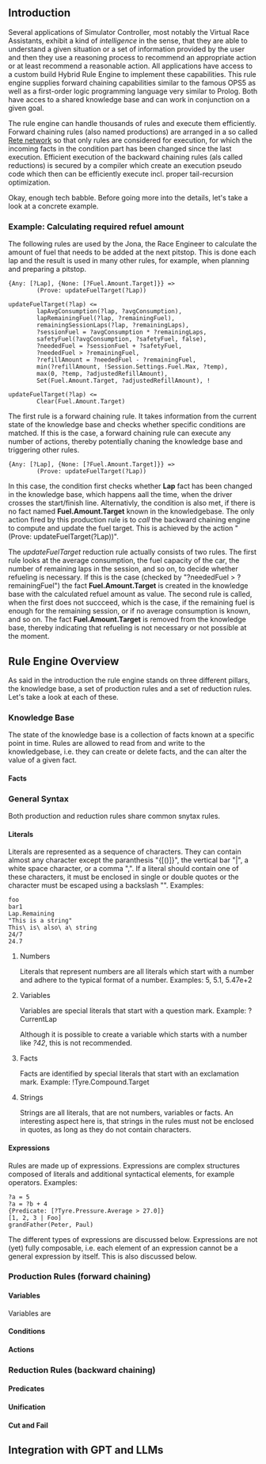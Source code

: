 ## Introduction

Several applications of Simulator Controller, most notably the Virtual Race Assistants, exhibit a kind of *intelligence* in the sense, that they are able to understand a given situation or a set of information provided by the user and then they use a reasoning process to recommend an appropriate action or at least recommend a reasonable action. All applications have access to a custom build Hybrid Rule Engine to implement these capabilities. This rule engine supplies forward chaining capabilities similar to the famous OPS5 as well as a first-order logic programming language very similar to Prolog. Both have acces to a shared knowledge base and can work in conjunction on a given goal.

The rule engine can handle thousands of rules and execute them efficiently. Forward chaining rules (also named productions) are arranged in a so called [Rete network](https://en.wikipedia.org/wiki/Rete_algorithm) so that only rules are considered for execution, for which the incoming facts in the condition part has been changed since the last execution. Efficient execution of the backward chaining rules (als called reductions) is secured by a compiler which create an execution pseudo code which then can be efficiently execute incl. proper tail-recursion optimization.

Okay, enough tech babble. Before going more into the details, let's take a look at a concrete example.

### Example: Calculating required refuel amount

The following rules are used by the Jona, the Race Engineer to calculate the amount of fuel that needs to be added at the next pitstop. This is done each lap and the result is used in many other rules, for example, when planning and preparing a pitstop.

	{Any: [?Lap], {None: [?Fuel.Amount.Target]}} =>
			(Prove: updateFuelTarget(?Lap))

	updateFuelTarget(?lap) <=
			lapAvgConsumption(?lap, ?avgConsumption),
			lapRemainingFuel(?lap, ?remainingFuel),
			remainingSessionLaps(?lap, ?remainingLaps),
			?sessionFuel = ?avgConsumption * ?remainingLaps,
			safetyFuel(?avgConsumption, ?safetyFuel, false),
			?neededFuel = ?sessionFuel + ?safetyFuel,
			?neededFuel > ?remainingFuel,
			?refillAmount = ?neededFuel - ?remainingFuel,
			min(?refillAmount, !Session.Settings.Fuel.Max, ?temp),
			max(0, ?temp, ?adjustedRefillAmount),
			Set(Fuel.Amount.Target, ?adjustedRefillAmount), !
			
	updateFuelTarget(?lap) <=
			Clear(Fuel.Amount.Target)

The first rule is a forward chaining rule. It takes information from the current state of the knowledge base and checks whether specific conditions are matched. If this is the case, a forward chaining rule can execute any number of actions, thereby potentially chaning the knowledge base and triggering other rules.

	{Any: [?Lap], {None: [?Fuel.Amount.Target]}} =>
			(Prove: updateFuelTarget(?Lap))

In this case, the condition first checks whether **Lap** fact has been changed in the knowledge base, which happens aall the time, when the driver crosses the start/finish line. Alternativly, the condition is also met, if there is no fact named **Fuel.Amount.Target** known in the knowledgebase. The only action fired by this production rule is to *call* the backward chaining engine to compute and update the fuel target. This is achieved by the action "(Prove: updateFuelTarget(?Lap))".

The *updateFuelTarget* reduction rule actually consists of two rules. The first rule looks at the average consumption, the fuel capacity of the car, the number of remaining laps in the session, and so on, to decide whether refueling is necessary. If this is the case (checked by "?neededFuel > ?remainingFuel") the fact **Fuel.Amount.Target** is created in the knowledge base with the calculated refuel amount as value. The second rule is called, when the first does not succceed, which is the case, if the remaining fuel is enough for the remaining session, or if no average consumption is known, and so on. The fact **Fuel.Amount.Target** is removed from the knowledge base, thereby indicating that refueling is not necessary or not possible at the moment.

## Rule Engine Overview

As said in the introduction the rule engine stands on three different pillars, the knowledge base, a set of production rules and a set of reduction rules. Let's take a look at each of these.

### Knowledge Base

The state of the knowledge base is a collection of facts known at a specific point in time. Rules are allowed to read from and write to the knowledgebase, i.e. they can create or delete facts, and the can alter the value of a given fact.

#### Facts

### General Syntax

Both production and reduction rules share common snytax rules.

#### Literals

Literals are represented as a sequence of characters. They can contain almost any character except the paranthesis "{[()]}", the vertical bar "|", a white space character, or a comma ",". If a literal should contain one of these characters, it must be enclosed in single or double quotes or the character must be escaped using a backslash "\". Examples:
   
	foo
	bar1
	Lap.Remaining
	"This is a string"
	This\ is\ also\ a\ string
	24/7
	24.7
   
   1. Numbers

      Literals that represent numbers are all literals which start with a number and adhere to the typical format of a number. Examples: 5, 5.1, 5.47e+2

   2. Variables

      Variables are special literals that start with a question mark. Example: ?CurrentLap
   
      Although it is possible to create a variable which starts with a number like *?42*, this is not recommended.

   3. Facts

      Facts are identified by special literals that start with an exclamation mark. Example: !Tyre.Compound.Target
   
   4. Strings

      Strings are all literals, that are not numbers, variables or facts. An interesting aspect here is, that strings in the rules must not be enclosed in quotes, as long as they do not contain characters.

#### Expressions

Rules are made up of expressions. Expressions are complex structures composed of literals and additional syntactical elements, for example operators. Examples:

	?a = 5
	?a = ?b + 4
	{Predicate: [?Tyre.Pressure.Average > 27.0]}
	[1, 2, 3 | Foo]
	grandFather(Peter, Paul)
  
The different types of expressions are discussed below. Expressions are not (yet) fully composable, i.e. each element of an expression cannot be a general expression by itself. This is also discussed below.

### Production Rules (forward chaining)

#### Variables

Variables are 

#### Conditions

#### Actions

### Reduction Rules (backward chaining)

#### Predicates

#### Unification

#### Cut and Fail

## Integration with GPT and LLMs
